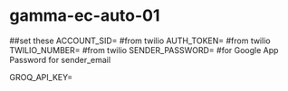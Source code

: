 # gamma-ec-auto-01
##set these
ACCOUNT_SID=                           #from twilio
AUTH_TOKEN=                             #from twilio
TWILIO_NUMBER=                          #from twilio
SENDER_PASSWORD=                      #for Google App Password for sender_email 

GROQ_API_KEY=